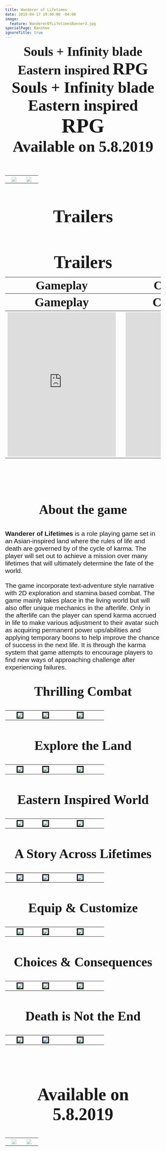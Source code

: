 ```yaml
---
title: Wanderer of Lifetimes
date: 2019-04-17 19:40:00 -04:00
image:
  feature: WandererOfLifetimesBanner3.jpg
specialPage: Banshee
ignoreTitle: true
---
```


<div align="center" style="padding: 0em 0 0em 0; font-family: oldstyle; font-size: min(5.25vw, 3em); font-weight: bold;">Souls + Infinity blade
<br>
Eastern inspired <span style="font-size: 130%;">RPG</span>
</div>
<div align="center" style="padding: 0em 0 0em 0; font-family: oldstyle; font-size: 5.25vmin; font-weight: bold;">Souls + Infinity blade
<br>
Eastern inspired <span style="font-size: 130%;">RPG</span>
</div>

<div align="center" style="padding: 0em 0 5vmin 0; font-family: oldstyle; font-size: 5.25vmin; font-weight: bold;">Available on 5.8.2019</div>

<table style="undefined;table-layout: fixed; width: 100%">
<colgroup>
<col style="width: 42.5%">
<col style="width: 15%">
<col style="width: 42.5%">
</colgroup>
<tr>
  <th align="right" class="tg-0lax" >
    <img style="opacity: 0.5; filter: alpha(opacity=35);" src="/images/badge/Apple-Badge.png">
  </th>
  <th class="tg-0lax"></th>
  <th align="left" class="tg-0lax" >
    <img style="opacity: 0.5; filter: alpha(opacity=35);" src="/images/badge/GooglePlay-Badge.png">
  </th>
</tr>
</table>

<div align="center" style="padding: 6vmin 0 0em 0; font-family: oldstyle; font-size: 6vmin; font-weight: bold;">Trailers</div>

<div align="center" style="padding: 1.5em 0 0em 0; font-family: oldstyle; font-size: 4em; font-weight: bold;">Trailers</div>

<table style="undefined;table-layout: fixed; width: 100%">
<colgroup>
<col style="width: 47.5%">
<col style="width: 5%">
<col style="width: 47.5%">
</colgroup>
<tr>
  <th class="tg-0lax" >
    <div align="center" style="font-family: oldstyle; font-size: 4vmin; font-weight: bold;">Gameplay</div>
  </th>
  <th class="tg-0lax"></th>
  <th class="tg-0lax" >
    <div align="center" style="font-family: oldstyle; font-size: 4vmin; font-weight: bold;">Cinematic</div>
  </th>
</tr>
<tr>
  <th class="tg-0lax" >
    <div align="center" style="font-family: oldstyle; font-size: 2.5em; font-weight: bold;">Gameplay</div>
  </th>
  <th class="tg-0lax"></th>
  <th class="tg-0lax" >
    <div align="center" style="font-family: oldstyle; font-size: 2.5em; font-weight: bold;">Cinematic</div>
  </th>
</tr>
<tr>
  <th class="tg-0lax" >
    <iframe width="350" height="467" src="https://www.youtube.com/embed/fQghW-3JD4k?rel=0" frameborder="0" allow="accelerometer; autoplay; encrypted-media; gyroscope; picture-in-picture" allowfullscreen></iframe>
  </th>
  <th class="tg-0lax"></th>
  <th class="tg-0lax" >
    <iframe width="350" height="467" src="https://www.youtube.com/embed/pLSshwldt80?rel=0" frameborder="0" allow="accelerometer; autoplay; encrypted-media; gyroscope; picture-in-picture" allowfullscreen></iframe>
  </th>
</tr>
</table>

<div align="center" style="padding: 3em 0 1em 0; font-family: oldstyle; font-size: 3em; font-weight: bold;">About the game</div>
<div align="left" style="font-family: arial; font-size: 1.5em; font-weight: normal;"><b>Wanderer of Lifetimes</b> is a role playing game set in an Asian-inspired land where the rules of life and death are governed by of the cycle of karma. The player will set out to achieve a mission over many lifetimes that will ultimately determine the fate of the world. 
<br><br>
The game incorporate text-adventure style narrative with 2D exploration and stamina based combat. The game mainly takes place in the living world but will also offer unique mechanics in the afterlife. Only in the afterlife can the player can spend karma accrued in life to make various adjustment to their avatar such as acquiring permanent power ups/abilities and applying temporary boons to help improve the chance of success in the next life. It is through the karma system that game attempts to encourage players to find new ways of approaching challenge after experiencing failures.</div>

<div align="center" style="padding: 1em 0 0.5em 0; font-family: oldstyle; font-size: 3em; font-weight: bold;">Thrilling Combat</div>
<table style="undefined;table-layout: fixed; width: 100%">
<colgroup>
<col style="width: 30%">
<col style="width: 5%">
<col style="width: 30%">
<col style="width: 5%">
<col style="width: 30%">
</colgroup>
<tr>
  <th class="tg-0lax" >
    <a href="/images/Lifetimes/Screenshots/website_combat1.jpg" data-lightbox="lifetimes_combat"><img style="border: 3px solid black;" src="/images/Lifetimes/Screenshots_small/website_combat1.jpg"></a>
  </th>
  <th class="tg-0lax"></th>
  <th align="left" class="tg-0lax" >
    <a href="/images/Lifetimes/Screenshots/website_combat2.jpg" data-lightbox="lifetimes_combat"><img style="border: 3px solid black;"  src="/images/Lifetimes/Screenshots_small/website_combat2.jpg"></a>
  </th>
<th class="tg-0lax"></th>
  <th align="left" class="tg-0lax" >
    <a href="/images/Lifetimes/Screenshots/website_combat8.jpg" data-lightbox="lifetimes_combat"><img style="border: 3px solid black;"  src="/images/Lifetimes/Screenshots_small/website_combat8.jpg"></a>
  </th>
</tr>
<a href="/images/Lifetimes/Screenshots/website_combat3.jpg" data-lightbox="lifetimes_combat"></a>
<a href="/images/Lifetimes/Screenshots/website_combat4.jpg" data-lightbox="lifetimes_combat"></a>
<a href="/images/Lifetimes/Screenshots/website_combat5.jpg" data-lightbox="lifetimes_combat"></a>
<a href="/images/Lifetimes/Screenshots/website_combat6.jpg" data-lightbox="lifetimes_combat"></a>
<a href="/images/Lifetimes/Screenshots/website_combat7.jpg" data-lightbox="lifetimes_combat"></a>
<a href="/images/Lifetimes/Screenshots/website_combat9.jpg" data-lightbox="lifetimes_combat"></a>
<a href="/images/Lifetimes/Screenshots/website_combat10.jpg" data-lightbox="lifetimes_combat"></a>
</table>

<div align="center" style="padding: 1em 0 0.5em 0; font-family: oldstyle; font-size: 3em; font-weight: bold;">Explore the Land</div>
<table style="undefined;table-layout: fixed; width: 100%">
<colgroup>
<col style="width: 30%">
<col style="width: 5%">
<col style="width: 30%">
<col style="width: 5%">
<col style="width: 30%">
</colgroup>
<tr>
  <th class="tg-0lax" >
    <a href="/images/Lifetimes/Screenshots/website_explore1.jpg" data-lightbox="lifetimes_explore"><img style="border: 3px solid black;" src="/images/Lifetimes/Screenshots_small/website_explore1.jpg"></a>
  </th>
  <th class="tg-0lax"></th>
  <th align="left" class="tg-0lax" >
    <a href="/images/Lifetimes/Screenshots/website_explore2.jpg" data-lightbox="lifetimes_explore"><img style="border: 3px solid black;"  src="/images/Lifetimes/Screenshots_small/website_explore2.jpg"></a>
  </th>
<th class="tg-0lax"></th>
  <th align="left" class="tg-0lax" >
    <a href="/images/Lifetimes/Screenshots/website_explore3.jpg" data-lightbox="lifetimes_explore"><img style="border: 3px solid black;"  src="/images/Lifetimes/Screenshots_small/website_explore3.jpg"></a>
  </th>
</tr>
<a href="/images/Lifetimes/Screenshots/website_explore4.jpg" data-lightbox="lifetimes_explore"></a>
</table>



<div align="center" style="padding: 1em 0 0.5em 0; font-family: oldstyle; font-size: 3em; font-weight: bold;">Eastern Inspired World</div>
<table style="undefined;table-layout: fixed; width: 100%">
<colgroup>
<col style="width: 30%">
<col style="width: 5%">
<col style="width: 30%">
<col style="width: 5%">
<col style="width: 30%">
</colgroup>
<tr>
  <th class="tg-0lax" >
    <a href="/images/Lifetimes/Screenshots/website_city1.jpg" data-lightbox="lifetimes_city"><img style="border: 3px solid black;" src="/images/Lifetimes/Screenshots_small/website_city1.jpg"></a>
  </th>
  <th class="tg-0lax"></th>
  <th align="left" class="tg-0lax" >
    <a href="/images/Lifetimes/Screenshots/website_city2.jpg" data-lightbox="lifetimes_city"><img style="border: 3px solid black;"  src="/images/Lifetimes/Screenshots_small/website_city2.jpg"></a>
  </th>
<th class="tg-0lax"></th>
  <th align="left" class="tg-0lax" >
    <a href="/images/Lifetimes/Screenshots/website_city3.jpg" data-lightbox="lifetimes_city"><img style="border: 3px solid black;"  src="/images/Lifetimes/Screenshots_small/website_city3.jpg"></a>
  </th>
</tr>
<a href="/images/Lifetimes/Screenshots/website_city4.jpg" data-lightbox="lifetimes_city"></a>
</table>



<div align="center" style="padding: 1em 0 0.5em 0; font-family: oldstyle; font-size: 3em; font-weight: bold;">A Story Across Lifetimes</div>
<table style="undefined;table-layout: fixed; width: 100%">
<colgroup>
<col style="width: 30%">
<col style="width: 5%">
<col style="width: 30%">
<col style="width: 5%">
<col style="width: 30%">
</colgroup>
<tr>
  <th class="tg-0lax" >
    <a href="/images/Lifetimes/Screenshots/website_story1.jpg" data-lightbox="lifetimes_story"><img style="border: 3px solid black;" src="/images/Lifetimes/Screenshots_small/website_story1.jpg"></a>
  </th>
  <th class="tg-0lax"></th>
  <th align="left" class="tg-0lax" >
    <a href="/images/Lifetimes/Screenshots/website_story2.jpg" data-lightbox="lifetimes_story"><img style="border: 3px solid black;"  src="/images/Lifetimes/Screenshots_small/website_story2.jpg"></a>
  </th>
<th class="tg-0lax"></th>
  <th align="left" class="tg-0lax" >
    <a href="/images/Lifetimes/Screenshots/website_story3.jpg" data-lightbox="lifetimes_story"><img style="border: 3px solid black;"  src="/images/Lifetimes/Screenshots_small/website_story3.jpg"></a>
  </th>
</tr>
<a href="/images/Lifetimes/Screenshots/website_story4.jpg" data-lightbox="lifetimes_story"></a>
<a href="/images/Lifetimes/Screenshots/website_story5.jpg" data-lightbox="lifetimes_story"></a>
</table>



<div align="center" style="padding: 1em 0 0.5em 0; font-family: oldstyle; font-size: 3em; font-weight: bold;">Equip & Customize</div>
<table style="undefined;table-layout: fixed; width: 100%">
<colgroup>
<col style="width: 30%">
<col style="width: 5%">
<col style="width: 30%">
<col style="width: 5%">
<col style="width: 30%">
</colgroup>
<tr>
  <th class="tg-0lax" >
    <a href="/images/Lifetimes/Screenshots/website_stat1.jpg" data-lightbox="lifetimes_customize"><img style="border: 3px solid black;" src="/images/Lifetimes/Screenshots_small/website_stat1.jpg"></a>
  </th>
  <th class="tg-0lax"></th>
  <th align="left" class="tg-0lax" >
    <a href="/images/Lifetimes/Screenshots/website_shop1.jpg" data-lightbox="lifetimes_customize"><img style="border: 3px solid black;"  src="/images/Lifetimes/Screenshots_small/website_shop1.jpg"></a>
  </th>
<th class="tg-0lax"></th>
  <th align="left" class="tg-0lax" >
    <a href="/images/Lifetimes/Screenshots/website_item1.jpg" data-lightbox="lifetimes_customize"><img style="border: 3px solid black;"  src="/images/Lifetimes/Screenshots_small/website_item1.jpg"></a>
  </th>
</tr>
<a href="/images/Lifetimes/Screenshots/website_item2.jpg" data-lightbox="lifetimes_customize"></a>
<a href="/images/Lifetimes/Screenshots/website_item3.jpg" data-lightbox="lifetimes_customize"></a>
<a href="/images/Lifetimes/Screenshots/website_item4.jpg" data-lightbox="lifetimes_customize"></a>
<a href="/images/Lifetimes/Screenshots/website_item5.jpg" data-lightbox="lifetimes_customize"></a>
<a href="/images/Lifetimes/Screenshots/website_item6.jpg" data-lightbox="lifetimes_customize"></a>
<a href="/images/Lifetimes/Screenshots/website_item7.jpg" data-lightbox="lifetimes_customize"></a>
<a href="/images/Lifetimes/Screenshots/website_item8.jpg" data-lightbox="lifetimes_customize"></a>
<a href="/images/Lifetimes/Screenshots/website_item9.jpg" data-lightbox="lifetimes_customize"></a>
</table>



<div align="center" style="padding: 1em 0 0.5em 0; font-family: oldstyle; font-size: 3em; font-weight: bold;">Choices & Consequences</div>
<table style="undefined;table-layout: fixed; width: 100%">
<colgroup>
<col style="width: 30%">
<col style="width: 5%">
<col style="width: 30%">
<col style="width: 5%">
<col style="width: 30%">
</colgroup>
<tr>
  <th class="tg-0lax" >
    <a href="/images/Lifetimes/Screenshots/website_scenario1.jpg" data-lightbox="lifetimes_scene"><img style="border: 3px solid black;" src="/images/Lifetimes/Screenshots_small/website_scenario1.jpg"></a>
  </th>
  <th class="tg-0lax"></th>
  <th align="left" class="tg-0lax" >
    <a href="/images/Lifetimes/Screenshots/website_scenario2.jpg" data-lightbox="lifetimes_scene"><img style="border: 3px solid black;"  src="/images/Lifetimes/Screenshots_small/website_scenario2.jpg"></a>
  </th>
<th class="tg-0lax"></th>
  <th align="left" class="tg-0lax" >
    <a href="/images/Lifetimes/Screenshots/website_scenario3.jpg" data-lightbox="lifetimes_scene"><img style="border: 3px solid black;"  src="/images/Lifetimes/Screenshots_small/website_scenario3.jpg"></a>
  </th>
</tr>
<a href="/images/Lifetimes/Screenshots/website_scenario4.jpg" data-lightbox="lifetimes_scene"></a>
<a href="/images/Lifetimes/Screenshots/website_scenario5.jpg" data-lightbox="lifetimes_scene"></a>
</table>


<div align="center" style="padding: 1em 0 0.5em 0; font-family: oldstyle; font-size: 3em; font-weight: bold;">Death is Not the End</div>
<table style="undefined;table-layout: fixed; width: 100%">
<colgroup>
<col style="width: 30%">
<col style="width: 5%">
<col style="width: 30%">
<col style="width: 5%">
<col style="width: 30%">
</colgroup>
<tr>
  <th class="tg-0lax" >
    <a href="/images/Lifetimes/Screenshots/website_afterLife_home1.jpg" data-lightbox="lifetimes_death"><img style="border: 3px solid black;" src="/images/Lifetimes/Screenshots_small/website_afterLife_home1.jpg"></a>
  </th>
  <th class="tg-0lax"></th>
  <th align="left" class="tg-0lax" >
    <a href="/images/Lifetimes/Screenshots/website_afterLife_birthPlace1.jpg" data-lightbox="lifetimes_death"><img style="border: 3px solid black;"  src="/images/Lifetimes/Screenshots_small/website_afterLife_birthPlace1.jpg"></a>
  </th>
<th class="tg-0lax"></th>
  <th align="left" class="tg-0lax" >
    <a href="/images/Lifetimes/Screenshots/website_afterLife_power1.jpg" data-lightbox="lifetimes_death"><img style="border: 3px solid black;"  src="/images/Lifetimes/Screenshots_small/website_afterLife_power1.jpg"></a>
  </th>
</tr>
<a href="/images/Lifetimes/Screenshots/website_afterLife_power2.jpg" data-lightbox="lifetimes_death"></a>
<a href="/images/Lifetimes/Screenshots/website_afterLife_power3.jpg" data-lightbox="lifetimes_death"></a>
<a href="/images/Lifetimes/Screenshots/website_afterLife_power4.jpg" data-lightbox="lifetimes_death"></a>
<a href="/images/Lifetimes/Screenshots/website_afterLife_power5.jpg" data-lightbox="lifetimes_death"></a>
<a href="/images/Lifetimes/Screenshots/website_afterLife_upbringing1.jpg" data-lightbox="lifetimes_death"></a>
<a href="/images/Lifetimes/Screenshots/website_afterLife_upbringing2.jpg" data-lightbox="lifetimes_death"></a>
<a href="/images/Lifetimes/Screenshots/website_afterLife_reborn1.jpg" data-lightbox="lifetimes_death"></a>
</table>

<div align="center" style="padding: 2em 0 0.5em 0; font-family: oldstyle; font-size: 4em; font-weight: bold;">Available on 5.8.2019</div>

<table style="undefined;table-layout: fixed; width: 100%">
<colgroup>
<col style="width: 42.5%">
<col style="width: 15%">
<col style="width: 42.5%">
</colgroup>
<tr>
  <th align="right" class="tg-0lax" >
    <img style="opacity: 0.5; filter: alpha(opacity=35);" src="/images/badge/Apple-Badge.png">
  </th>
  <th class="tg-0lax"></th>
  <th align="left" class="tg-0lax" >
    <img style="opacity: 0.5; filter: alpha(opacity=35);" src="/images/badge/GooglePlay-Badge.png">
  </th>
</tr>
</table>
